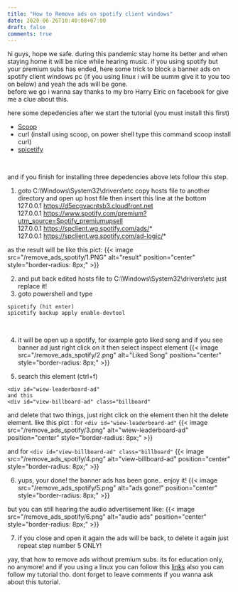 ```yaml
---
title: "How to Remove ads on spotify client windows"
date: 2020-06-26T10:40:08+07:00
draft: false
comments: true
---
```


hi guys, hope we safe. during this pandemic stay home its better and when staying home it will be nice while hearing music. if you using spotify but your premium subs has ended, here some trick to block a banner ads on spotify client windows pc (if you using linux i will be uumm give it to you too on below) and yeah the ads will be gone. <br> before we go i wanna say thanks to my bro Harry Elric on facebook for give me a clue about this. 

here some depedencies after we start the tutorial (you must install this first)
* [Scoop](https://scoop.sh/)
* curl (install using scoop, on power shell type this command scoop install curl)
* [spicetify](https://github.com/khanhas/spicetify-cli/wiki/Installation#with-powershell-pre-built-binary) 
<br>

and if you finish for installing three depedencies above lets follow this step.<br>
1. goto C:\Windows\System32\drivers\etc copy hosts file to another directory and open up host file then insert this line at the bottom
127.0.0.1			https://d5ecgvacntsb3.cloudfront.net <br>
127.0.0.1			https://www.spotify.com/premium?utm_source=Spotify_premiumupsell <br>
127.0.0.1			https://spclient.wg.spotify.com/ads/* <br>
127.0.0.1			https://spclient.wg.spotify.com/ad-logic/* <br>

as the result will be like this pict:
{{< image src="/remove_ads_spotify/1.PNG" alt="result" position="center" style="border-radius: 8px;" >}}<br>

2. and put back edited hosts file to C:\Windows\System32\drivers\etc just replace it!
3. goto powershell and type 
```
spicetify (hit enter)
spicetify backup apply enable-devtool
```
<br>

4. it will be open up a spotify, for example goto liked song and if you see banner ad just right click on it then select inspect element
{{< image src="/remove_ads_spotify/2.png" alt="Liked Song" position="center" style="border-radius: 8px;" >}} <br>

5. search this element (ctrl+f)
```
<div id="wiew-leaderboard-ad" 
and this
<div id="view-billboard-ad" class="billboard"
```
and delete that two things, just right click on the element then hit the delete element. like this pict :
for ```<div id="wiew-leaderboard-ad"```
{{< image src="/remove_ads_spotify/3.png" alt="wiew-leaderboard-ad" position="center" style="border-radius: 8px;" >}} <br>

and for ```<div id="view-billboard-ad" class="billboard"```
{{< image src="/remove_ads_spotify/4.png" alt="view-billboard-ad" position="center" style="border-radius: 8px;" >}}
<br>

6. yups, your done! the banner ads has been gone.. enjoy it!
{{< image src="/remove_ads_spotify/5.png" alt="ads gone!" position="center" style="border-radius: 8px;" >}}<br>

but you can still hearing the audio advertisement like:
{{< image src="/remove_ads_spotify/6.png" alt="audio ads" position="center" style="border-radius: 8px;" >}}<br>

7. if you close and open it again the ads will be back, to delete it again just repeat step number 5 ONLY!

yay, that how to remove ads without premium subs. its for education only, no anymore! and if you using a linux you can follow this [links](https://github.com/abba23/spotify-adblock-linux) also you can follow my tutorial tho. dont forget to leave comments if you wanna ask about this tutorial.